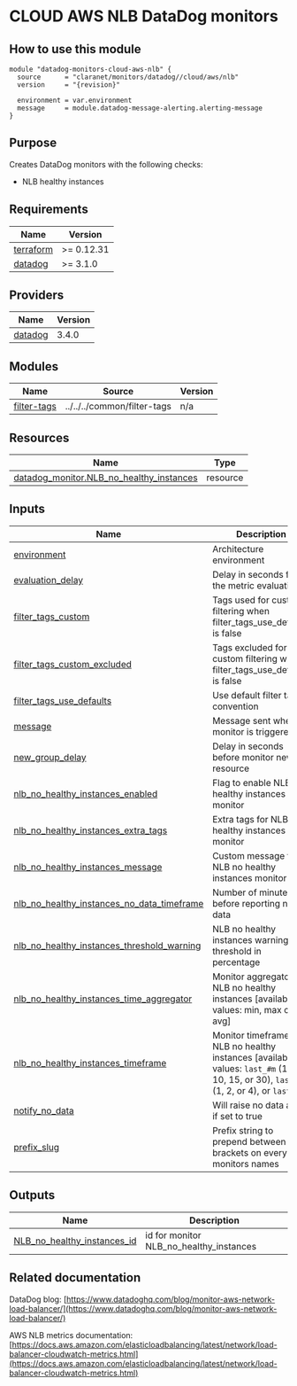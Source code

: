 # CLOUD AWS NLB DataDog monitors

## How to use this module

```hcl
module "datadog-monitors-cloud-aws-nlb" {
  source      = "claranet/monitors/datadog//cloud/aws/nlb"
  version     = "{revision}"

  environment = var.environment
  message     = module.datadog-message-alerting.alerting-message
}

```

## Purpose

Creates DataDog monitors with the following checks:

- NLB healthy instances

## Requirements

| Name | Version |
|------|---------|
| <a name="requirement_terraform"></a> [terraform](#requirement\_terraform) | >= 0.12.31 |
| <a name="requirement_datadog"></a> [datadog](#requirement\_datadog) | >= 3.1.0 |

## Providers

| Name | Version |
|------|---------|
| <a name="provider_datadog"></a> [datadog](#provider\_datadog) | 3.4.0 |

## Modules

| Name | Source | Version |
|------|--------|---------|
| <a name="module_filter-tags"></a> [filter-tags](#module\_filter-tags) | ../../../common/filter-tags | n/a |

## Resources

| Name | Type |
|------|------|
| [datadog_monitor.NLB_no_healthy_instances](https://registry.terraform.io/providers/DataDog/datadog/latest/docs/resources/monitor) | resource |

## Inputs

| Name | Description | Type | Default | Required |
|------|-------------|------|---------|:--------:|
| <a name="input_environment"></a> [environment](#input\_environment) | Architecture environment | `string` | n/a | yes |
| <a name="input_evaluation_delay"></a> [evaluation\_delay](#input\_evaluation\_delay) | Delay in seconds for the metric evaluation | `number` | `900` | no |
| <a name="input_filter_tags_custom"></a> [filter\_tags\_custom](#input\_filter\_tags\_custom) | Tags used for custom filtering when filter\_tags\_use\_defaults is false | `string` | `"*"` | no |
| <a name="input_filter_tags_custom_excluded"></a> [filter\_tags\_custom\_excluded](#input\_filter\_tags\_custom\_excluded) | Tags excluded for custom filtering when filter\_tags\_use\_defaults is false | `string` | `""` | no |
| <a name="input_filter_tags_use_defaults"></a> [filter\_tags\_use\_defaults](#input\_filter\_tags\_use\_defaults) | Use default filter tags convention | `string` | `"true"` | no |
| <a name="input_message"></a> [message](#input\_message) | Message sent when a monitor is triggered | `any` | n/a | yes |
| <a name="input_new_group_delay"></a> [new\_group\_delay](#input\_new\_group\_delay) | Delay in seconds before monitor new resource | `number` | `300` | no |
| <a name="input_nlb_no_healthy_instances_enabled"></a> [nlb\_no\_healthy\_instances\_enabled](#input\_nlb\_no\_healthy\_instances\_enabled) | Flag to enable NLB no healthy instances monitor | `string` | `"true"` | no |
| <a name="input_nlb_no_healthy_instances_extra_tags"></a> [nlb\_no\_healthy\_instances\_extra\_tags](#input\_nlb\_no\_healthy\_instances\_extra\_tags) | Extra tags for NLB no healthy instances monitor | `list(string)` | `[]` | no |
| <a name="input_nlb_no_healthy_instances_message"></a> [nlb\_no\_healthy\_instances\_message](#input\_nlb\_no\_healthy\_instances\_message) | Custom message for NLB no healthy instances monitor | `string` | `""` | no |
| <a name="input_nlb_no_healthy_instances_no_data_timeframe"></a> [nlb\_no\_healthy\_instances\_no\_data\_timeframe](#input\_nlb\_no\_healthy\_instances\_no\_data\_timeframe) | Number of minutes before reporting no data | `string` | `10` | no |
| <a name="input_nlb_no_healthy_instances_threshold_warning"></a> [nlb\_no\_healthy\_instances\_threshold\_warning](#input\_nlb\_no\_healthy\_instances\_threshold\_warning) | NLB no healthy instances warning threshold in percentage | `number` | `100` | no |
| <a name="input_nlb_no_healthy_instances_time_aggregator"></a> [nlb\_no\_healthy\_instances\_time\_aggregator](#input\_nlb\_no\_healthy\_instances\_time\_aggregator) | Monitor aggregator for NLB no healthy instances [available values: min, max or avg] | `string` | `"min"` | no |
| <a name="input_nlb_no_healthy_instances_timeframe"></a> [nlb\_no\_healthy\_instances\_timeframe](#input\_nlb\_no\_healthy\_instances\_timeframe) | Monitor timeframe for NLB no healthy instances [available values: `last_#m` (1, 5, 10, 15, or 30), `last_#h` (1, 2, or 4), or `last_1d`] | `string` | `"last_5m"` | no |
| <a name="input_notify_no_data"></a> [notify\_no\_data](#input\_notify\_no\_data) | Will raise no data alert if set to true | `bool` | `true` | no |
| <a name="input_prefix_slug"></a> [prefix\_slug](#input\_prefix\_slug) | Prefix string to prepend between brackets on every monitors names | `string` | `""` | no |

## Outputs

| Name | Description |
|------|-------------|
| <a name="output_NLB_no_healthy_instances_id"></a> [NLB\_no\_healthy\_instances\_id](#output\_NLB\_no\_healthy\_instances\_id) | id for monitor NLB\_no\_healthy\_instances |
## Related documentation

DataDog blog: [https://www.datadoghq.com/blog/monitor-aws-network-load-balancer/](https://www.datadoghq.com/blog/monitor-aws-network-load-balancer/)

AWS NLB metrics documentation: [https://docs.aws.amazon.com/elasticloadbalancing/latest/network/load-balancer-cloudwatch-metrics.html](https://docs.aws.amazon.com/elasticloadbalancing/latest/network/load-balancer-cloudwatch-metrics.html)
